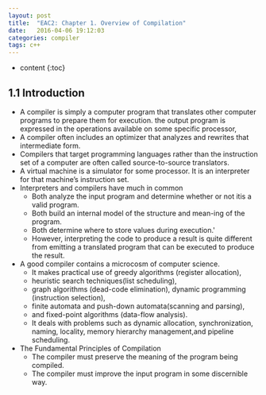 ```yaml
---
layout: post
title:  "EAC2: Chapter 1. Overview of Compilation"
date:   2016-04-06 19:12:03
categories: compiler
tags: c++
---
```


* content
{:toc}

## 1.1 Introduction
 - A compiler is simply a computer program that translates other computer programs to prepare them for execution.
the output program is expressed in the operations available on some specific processor,
 - A compiler often includes an optimizer that analyzes and rewrites that intermediate form.
 - Compilers that target programming languages rather than the instruction set of a computer are 
 often called source-to-source translators.
 - A virtual machine is a simulator for some processor. It is an interpreter for that machine’s instruction set.
 - Interpreters and compilers have much in common
   - Both analyze the input program and determine whether or not itis a valid program. 
   - Both build an internal model of the structure and mean-ing of the program. 
   - Both determine where to store values during execution.'
   - However, interpreting the code to produce a result is quite different from emitting a translated program 
   that can be executed to produce the result.
 - A good compiler contains a microcosm of computer science. 
   - It makes practical use of greedy algorithms (register allocation), 
   - heuristic search techniques(list scheduling), 
   - graph algorithms (dead-code elimination), dynamic programming (instruction selection), 
   - finite automata and push-down automata(scanning and parsing), 
   - and fixed-point algorithms (data-flow analysis).
   - It deals with problems such as dynamic allocation, synchronization, naming, 
    locality, memory hierarchy management,and pipeline scheduling.
 - The Fundamental Principles of Compilation
   - The compiler must preserve the meaning of the program being compiled.
   - The compiler must improve the input program in some discernible way.
   
   
